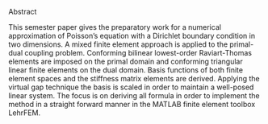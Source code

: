Abstract

This semester paper gives the preparatory work for a numerical approximation of Poisson’s equation with a Dirichlet boundary condition
in two dimensions. A mixed finite element approach is applied to the primal-dual coupling problem. Conforming bilinear lowest-order
Raviart-Thomas elements are imposed on the primal domain and conforming triangular linear finite elements on the dual domain. Basis
functions of both finite element spaces and the stiffness matrix elements are derived. Applying the virtual gap technique the basis is
scaled in order to maintain a well-posed linear system. The focus is on deriving all formula in order to implement the method in a straight
forward manner in the MATLAB finite element toolbox LehrFEM.
